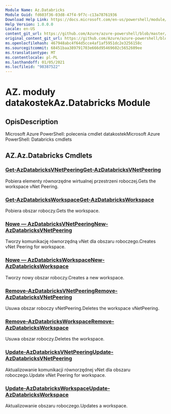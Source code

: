 ```yaml
---
Module Name: Az.Databricks
Module Guid: fd603f36-03d8-47f4-9f7c-c13a78761936
Download Help Link: https://docs.microsoft.com/en-us/powershell/module/az.databricks
Help Version: 1.0.0.0
Locale: en-US
content_git_url: https://github.com/Azure/azure-powershell/blob/master/src/Databricks/help/Az.Databricks.md
original_content_git_url: https://github.com/Azure/azure-powershell/blob/master/src/Databricks/help/Az.Databricks.md
ms.openlocfilehash: 467948abc4f64d5cce4af1af5951dc2e3256158c
ms.sourcegitcommit: 68451baa389791703e666d95469602c5652609ee
ms.translationtype: MT
ms.contentlocale: pl-PL
ms.lasthandoff: 01/05/2021
ms.locfileid: "98387522"
---
```

# <span data-ttu-id="4ba54-101">AZ. moduły datakostek</span><span class="sxs-lookup"><span data-stu-id="4ba54-101">Az.Databricks Module</span></span>
## <span data-ttu-id="4ba54-102">Opis</span><span class="sxs-lookup"><span data-stu-id="4ba54-102">Description</span></span>
<span data-ttu-id="4ba54-103">Microsoft Azure PowerShell: polecenia cmdlet datakostek</span><span class="sxs-lookup"><span data-stu-id="4ba54-103">Microsoft Azure PowerShell: Databricks cmdlets</span></span>

## <span data-ttu-id="4ba54-104">AZ.</span><span class="sxs-lookup"><span data-stu-id="4ba54-104">Az.Databricks Cmdlets</span></span>
### [<span data-ttu-id="4ba54-105">Get-AzDatabricksVNetPeering</span><span class="sxs-lookup"><span data-stu-id="4ba54-105">Get-AzDatabricksVNetPeering</span></span>](Get-AzDatabricksVNetPeering.md)
<span data-ttu-id="4ba54-106">Pobiera elementy równorzędne wirtualnej przestrzeni roboczej.</span><span class="sxs-lookup"><span data-stu-id="4ba54-106">Gets the workspace vNet Peering.</span></span>

### [<span data-ttu-id="4ba54-107">Get-AzDatabricksWorkspace</span><span class="sxs-lookup"><span data-stu-id="4ba54-107">Get-AzDatabricksWorkspace</span></span>](Get-AzDatabricksWorkspace.md)
<span data-ttu-id="4ba54-108">Pobiera obszar roboczy.</span><span class="sxs-lookup"><span data-stu-id="4ba54-108">Gets the workspace.</span></span>

### [<span data-ttu-id="4ba54-109">Nowe — AzDatabricksVNetPeering</span><span class="sxs-lookup"><span data-stu-id="4ba54-109">New-AzDatabricksVNetPeering</span></span>](New-AzDatabricksVNetPeering.md)
<span data-ttu-id="4ba54-110">Tworzy komunikację równorzędną vNet dla obszaru roboczego.</span><span class="sxs-lookup"><span data-stu-id="4ba54-110">Creates vNet Peering for workspace.</span></span>

### [<span data-ttu-id="4ba54-111">Nowe — AzDatabricksWorkspace</span><span class="sxs-lookup"><span data-stu-id="4ba54-111">New-AzDatabricksWorkspace</span></span>](New-AzDatabricksWorkspace.md)
<span data-ttu-id="4ba54-112">Tworzy nowy obszar roboczy.</span><span class="sxs-lookup"><span data-stu-id="4ba54-112">Creates a new workspace.</span></span>

### [<span data-ttu-id="4ba54-113">Remove-AzDatabricksVNetPeering</span><span class="sxs-lookup"><span data-stu-id="4ba54-113">Remove-AzDatabricksVNetPeering</span></span>](Remove-AzDatabricksVNetPeering.md)
<span data-ttu-id="4ba54-114">Usuwa obszar roboczy vNetPeering.</span><span class="sxs-lookup"><span data-stu-id="4ba54-114">Deletes the workspace vNetPeering.</span></span>

### [<span data-ttu-id="4ba54-115">Remove-AzDatabricksWorkspace</span><span class="sxs-lookup"><span data-stu-id="4ba54-115">Remove-AzDatabricksWorkspace</span></span>](Remove-AzDatabricksWorkspace.md)
<span data-ttu-id="4ba54-116">Usuwa obszar roboczy.</span><span class="sxs-lookup"><span data-stu-id="4ba54-116">Deletes the workspace.</span></span>

### [<span data-ttu-id="4ba54-117">Update-AzDatabricksVNetPeering</span><span class="sxs-lookup"><span data-stu-id="4ba54-117">Update-AzDatabricksVNetPeering</span></span>](Update-AzDatabricksVNetPeering.md)
<span data-ttu-id="4ba54-118">Aktualizowanie komunikacji równorzędnej vNet dla obszaru roboczego.</span><span class="sxs-lookup"><span data-stu-id="4ba54-118">Update vNet Peering for workspace.</span></span>

### [<span data-ttu-id="4ba54-119">Update-AzDatabricksWorkspace</span><span class="sxs-lookup"><span data-stu-id="4ba54-119">Update-AzDatabricksWorkspace</span></span>](Update-AzDatabricksWorkspace.md)
<span data-ttu-id="4ba54-120">Aktualizowanie obszaru roboczego.</span><span class="sxs-lookup"><span data-stu-id="4ba54-120">Updates a workspace.</span></span>

